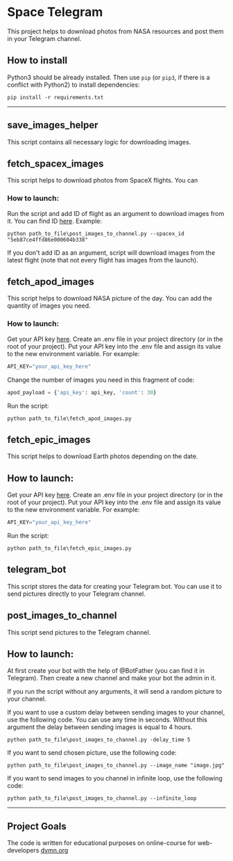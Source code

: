 # Space Telegram

This project helps to download photos from NASA resources and post them in your Telegram channel.

## How to install

Python3 should be already installed. 
Then use `pip` (or `pip3`, if there is a conflict with Python2) to install dependencies:
```
pip install -r requirements.txt
```

---
## save_images_helper

This script contains all necessary logic for downloading images.

## fetch_spacex_images

This script helps to download photos from SpaceX flights. You can

### How to launch:

Run the script and add ID of flight as an argument to download images from it.
You can find ID [here](https://api.spacexdata.com/v5/launches/). Example:

```
python path_to_file\post_images_to_channel.py --spacex_id "5eb87ce4ffd86e000604b338"
```
If you don't add ID as an argument, script will download images from the latest flight (note that not every flight has images from the launch).

## fetch_apod_images

This script helps to download NASA picture of the day. You can add the quantity of images you need.

### How to launch:

Get your API key [here](https://api.nasa.gov/#apod).
Create an .env file in your project directory (or in the root of your project).
Put your API key into the .env file and assign its value to the new environment variable. For example:

```python 
API_KEY="your_api_key_here"
```
Change the number of images you need in this fragment of code:

```python 
apod_payload = {'api_key': api_key, 'count': 30}
```
Run the script:


```
python path_to_file\fetch_apod_images.py
```

## fetch_epic_images

This script helps to download Earth photos depending on the date.

## How to launch:

Get your API key [here](https://api.nasa.gov/#apod).
Create an .env file in your project directory (or in the root of your project).
Put your API key into the .env file and assign its value to the new environment variable. For example:

```python 
API_KEY="your_api_key_here"
```

Run the script:

```
python path_to_file\fetch_epic_images.py
```
## telegram_bot

This script stores the data for creating your Telegram bot.
You can use it to send pictures directly to your Telegram channel.

## post_images_to_channel

This script send pictures to the Telegram channel.

## How to launch:

At first create your bot with the help of @BotFather (you can find it in Telegram).
Then create a new channel and make your bot the admin in it.  

If you run the script without any arguments, it will send a random picture to your channel.

If you want to use a custom delay between sending images to your channel, use the following code.
You can use any time in seconds.
Without this argument the delay between sending images is equal to 4 hours.

```
python path_to_file\post_images_to_channel.py -delay_time 5
```

If you want to send chosen picture, use the following code:

```
python path_to_file\post_images_to_channel.py --image_name "image.jpg"
```

If you want to send images to you channel in infinite loop, use the following code:

```
python path_to_file\post_images_to_channel.py --infinite_loop
```

---
## Project Goals

The code is written for educational purposes on online-course for web-developers [dvmn.org](https://dvmn.org/)